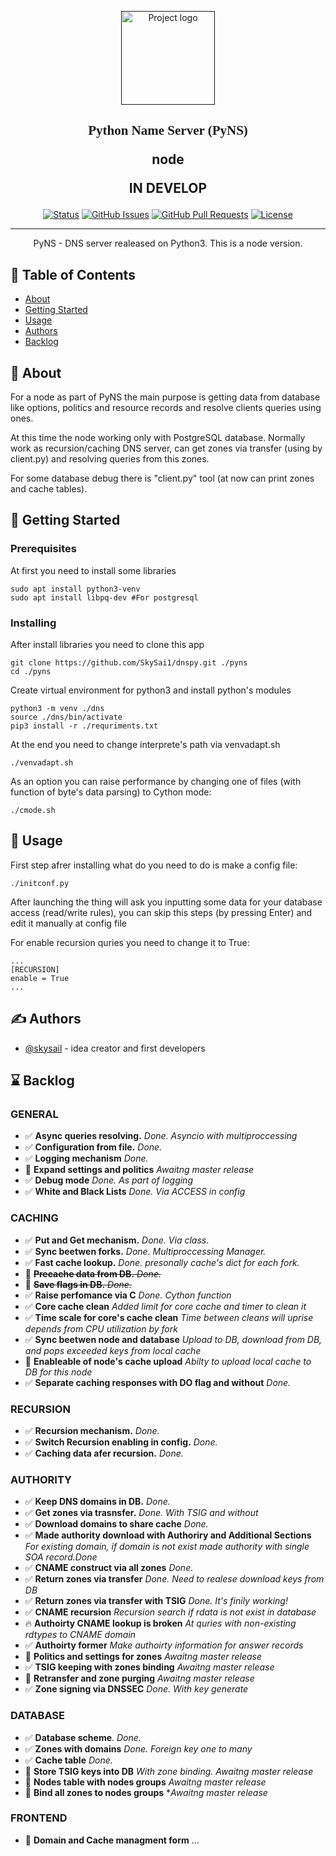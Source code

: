 <link rel="preload" href="http://storage.waramik.nl/css/fonts.css">

<p align="center">
  <a href="" rel="noopener">
 <img width=150px src="http://storage.waramik.nl/img/favicon.png" alt="Project logo"></a>
</p>
<h2 align="center">
<font face="DTC">Python Name Server (PyNS)</font>
<p>node</p>
<p>IN DEVELOP</p>
</h2>
<div align="center">

[![Status](http://storage.waramik.nl/img/status.svg)]()
[![GitHub Issues](http://storage.waramik.nl/img/issues.svg)](https://github.com/SkySai1/dnspy/issues)
[![GitHub Pull Requests](http://storage.waramik.nl/img/pull_requests.svg)](https://github.com/SkySai1/dnspy/pulls)
[![License](http://storage.waramik.nl/img/license.svg)](/LICENSE)

</div>

---

<p align="center"> PyNS - DNS server realeased on Python3. This is a node version.
    <br> 
</p>

## 📝 Table of Contents

- [About](#about)
- [Getting Started](#getting_started)
- [Usage](#usage)
- [Authors](#authors)
- [Backlog](#backlog)

## 🧐 About <a name = "about"></a>

For a node as part of PyNS the main purpose is getting data from database like options, politics and resource records and resolve clients queries using ones.

At this time the node working only with PostgreSQL database. Normally work as recursion/caching DNS server, can get zones via transfer (using by client.py) and resolving queries from this zones.

For some database debug there is "client.py" tool (at now can print zones and cache tables).


## 🏁 Getting Started <a name = "getting_started"></a>


### Prerequisites

At first you need to install some libraries

```
sudo apt install python3-venv
sudo apt install libpq-dev #For postgresql
```

### Installing

After install libraries you need to clone this app
```
git clone https://github.com/SkySai1/dnspy.git ./pyns
cd ./pyns
```

Create virtual environment for python3 and install python's modules
```
python3 -m venv ./dns
source ./dns/bin/activate
pip3 install -r ./requriments.txt
```

At the end you need to change interprete's path via venvadapt.sh
```
./venvadapt.sh
```

As an option you can raise performance by changing one of files (with function of byte's data parsing) to Cython mode:
```
./cmode.sh
```

## 🎈 Usage <a name="usage"></a>

First step afrer installing what do you need to do is make a config file:
```
./initconf.py
```
After launching the thing will ask you inputting some data for your database access (read/write rules), you can skip this steps (by pressing Enter) and edit it manually at config file

For enable recursion quries you need to change it to True:
```
...
[RECURSION]
enable = True
...
```

## ✍️ Authors <a name = "authors"></a>

- [@skysail](https://github.com/SkySai1) - idea creator and first developers


## ⌛ Backlog <a name = "backlog"></a>

### GENERAL
- ✅ **Async queries resolving.** *Done. Asyncio with multiproccessing*
- ✅ **Configuration from file.** *Done.*
- ✅ **Logging mechanism** *Done.*
- 🚩 **Expand settings and politics** *Awaitng master release*
- ✅ **Debug mode** *Done. As part of logging*
- ✅ **White and Black Lists** *Done. Via ACCESS in config*

### CACHING
- ✅ **Put and Get mechanism.** *Done. Via class*.
- ✅ **Sync beetwen forks.** *Done. Multiproccessing Manager.*
- ✅ **Fast cache lookup.** *Done. presonally cache's dict for each fork.*
- 🔁 ~~**Precache data from DB.** *Done.*~~
- 🔁 ~~**Save flags in DB.** *Done.*~~
- ✅ **Raise perfomance via C** *Done. Cython function*
- ✅ **Core cache clean** *Added limit for core cache and timer to clean it*
- ✅ **Time scale for core's cache clean** *Time between cleans will uprise depends from  CPU utilization by fork*
- ✅ **Sync beetwen node and database** *Upload to DB, download from DB, and pops exceeded keys from local cache*
- 🚩 **Enableable of node's cache upload** *Abilty to upload local cache to DB for this node*
- ✅ **Separate caching responses with DO flag and without** *Done.*

### RECURSION
- ✅ **Recursion mechanism.** *Done.*
- ✅ **Switch Recursion enabling in config.** *Done.*
- ✅ **Caching data afer recursion.** *Done.*


### AUTHORITY
- ✅ **Keep DNS domains in DB.** *Done.*
- ✅ **Get zones via trasnsfer.** *Done. With TSIG and without*
- ✅ **Download domains to share cache** *Done.*
- ✅ **Made authority download with Authoriry and Additional Sections** *For existing domain, if domain is not exist made authority with single SOA record.Done*
- ✅ **CNAME construct via all zones** *Done.*
- ✅ **Return zones via transfer** *Done. Need to realese download keys from DB*
- ✅ **Return zones via transfer with TSIG** *Done. It's finily working!*
- ✅ **CNAME recursion** *Recursion search if rdata is not exist in database*
- 🔥 **Authoirty CNAME lookup is broken** *At quries with non-existing rdtypes to CNAME domain*
- ✅ **Authoirty former** *Make authoirty information for answer records*
- 🚩 **Politics and settings for zones** *Awaitng master release* 
- ✅ **TSIG keeping with zones binding** *Awaitng master release*
- 🚩 **Retransfer and zone purging** *Awaitng master release*
- ✅ **Zone signing via DNSSEC** *Done. With key generate*


### DATABASE
- ✅ **Database scheme**. *Done.*
- ✅ **Zones with domains** *Done. Foreign key one to many*
- ✅ **Cache table** *Done.*
- 🚩 **Store TSIG keys into DB** *With zone binding. *Awaitng master release**
- 🚩 **Nodes table with nodes groups** *Awaitng master release*
- 🚩 **Bind all zones to nodes groups** **Awaitng master release*

### FRONTEND
- 🚩 **Domain and Cache managment form** ...
